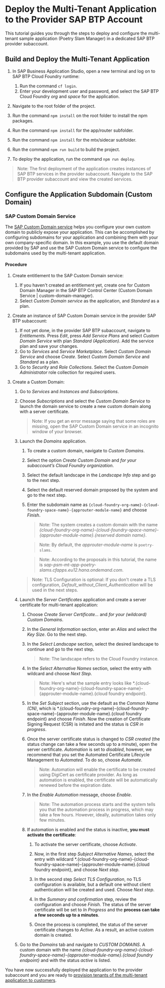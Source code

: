 # Deploy the Multi-Tenant Application to the Provider SAP BTP Account

This tutorial guides you through the steps to deploy and configure the multi-tenant sample application (Poetry Slam Manager) in a dedicated SAP BTP provider subaccount.

## Build and Deploy the Multi-Tenant Application

1. In SAP Business Application Studio, open a new terminal and log on to SAP BTP Cloud Foundry runtime: 
    1. Run the command `cf login`.
    2. Enter your development user and password, and select the SAP BTP Cloud Foundry *org* and *space* for the application.

2. Navigate to the root folder of the project.

3. Run the command `npm install` on the root folder to install the npm packages. 

4. Run the command `npm install` for the app/router subfolder.

5. Run the command `npm install` for the mtx/sidecar subfolder.

5. Run the command `npm run build` to build the project.

6. To deploy the application, run the command `npm run deploy`. 

> Note: The first deployment of the application creates instances of SAP BTP services in the provider subaccount. Navigate to the SAP BTP provider subaccount and view the created services.

## Configure the Application Subdomain (Custom Domain)
### SAP Custom Domain Service
The [SAP Custom Domain service](https://help.sap.com/docs/custom-domain?version=Cloud&locale=en-US) helps you configure your own custom domain to publicly expose your application. This can be accomplished by configuring subdomains for your application and combining them with your own company-specific domain. 
In this example, you use the default domain provided by SAP and use the SAP Custom Domain service to configure the subdomains used by the multi-tenant application. 

#### Procedure 
1. Create entitlement to the SAP Custom Domain service:
    1. If you haven't created an entitlement yet, create one for Custom Domain Manager in the SAP BTP Control Center (Custom Domain Service | custom-domain-manager).
    2. Select *Custom Domain service* as the application, and *Standard* as a plan.
    
2. Create an instance of SAP Custom Domain service in the provider SAP BTP subaccount:
    1. If not yet done, in the provider SAP BTP subaccount, navigate to *Entitlements*. Press *Edit*, press *Add Service Plans* and select *Custom Domain Service* with plan *Standard (Application)*. Add the service plan and save your changes.
    2. Go to *Services* and *Service Marketplace*. Select *Custom Domain Service* and choose *Create*. Select *Custom Domain Service* and *Standard* as a plan.
    3. Go to *Security* and *Role Collections*. Select the *Custom Domain Administrator* role collection for required users. 

3. Create a Custom Domain:
    1. Go to *Services* and *Instances and Subscriptions*. 
    2. Choose *Subscriptions* and select the *Custom Domain Service* to launch the domain service to create a new custom domain along with a server certificate. 
        > Note: If you get an error message saying that some roles are missing, open the SAP Custom Domain service in an incognito window of your browser.
    3. Launch the *Domains* application. 
        1. To create a custom domain, navigate to *Custom Domains*. 
        2. Select the option *Create Custom Domain* and *for your subaccount’s Cloud Foundry organization*.
        3. Select the default landscape in the *Landscape Info* step and go to the next step.
        4. Select the default reserved domain proposed by the system and go to the next step.
        5. Enter the subdomain name as `{cloud-foundry-org-name}-{cloud-foundry-space-name}-{approuter-module-name}` and choose *Finish*.
            > Note: The system creates a custom domain with the name *{cloud-foundry-org-name}-{cloud-foundry-space-name}-{approuter-module-name}.{reserved domain name}*. 

            > Note: By default, the *_approuter-module-name_* is `poetry-slams`.

            > Note: According to the proposals in this tutorial, the name is *sap-psm-mt-app-poetry-slams.cfapps.eu12.hana.ondemand.com*.

        > Note: TLS Configuration is optional: If you don't create a TLS configuration, *Default_without_Client_Authentication* will be used in the next steps.
    4. Launch the *Server Certificates* application and create a server certificate for multi-tenant application:
        1. Choose *Create Server Certificate...* and *for your (wildcard) Custom Domains*.
        2. In the *General Information* section, enter an *Alias* and select the *Key Size*. Go to the next step.
        3. In the *Select Landscape* section, select the desired landscape to continue and go to the next step. 
             > Note: The landscape refers to the Cloud Foundry instance.
        4. In the *Select Alternative Names* section, select the entry with wildcard and choose *Next Step*. 
            > Note: Here's what the sample entry looks like *.{cloud-foundry-org-name}-{cloud-foundry-space-name}-{approuter-module-name}.{cloud foundry endpoint}.
        5. In the *Set Subject* section, use the default as the *Common Name (CN)*, which is *.{cloud-foundry-org-name}-{cloud-foundry-space-name}-{approuter-module-name}.{cloud foundry endpoint} and choose *Finish*. Now the creation of Certificate Signing Request (CSR) is initated and the status is *CSR in progress*. 
        6. Once the server certificate status is changed to *CSR created* (the status change can take a few seconds up to a minute), open the server certificate. *Automation* is set to *disabled*, however, we recommend that you set the Automated Certificate Lifecycle Management to *Automated*. To do so, choose *Automate*. 
           > Note: Automation will enable the certificate to be created using DigiCert as certificate provider. As long as automation is enabled, the certificate will be automatically renewed before the expiration date.
        7. In the *Enable Automation* message, choose *Enable*. 
           > Note: The automation process starts and the system tells you that the automation process in progress, which may take a few hours. However, ideally, automation takes only few minutes.
        
        8. If automation is enabled and the status is inactive, **you must activate the certificate**:

            1. To activate the server certificate, choose *Activate*.

            2. Now, in the first step *Subject Alternative Names*, select the entry with wildcard *.{cloud-foundry-org-name}-{cloud-foundry-space-name}-{approuter-module-name}.{cloud foundry endpoint}, and choose *Next step*.

            3. In the second step *Select TLS Configuration*, no TLS configuration is available, but a default one without client authentication will be created and used. Choose *Next step*.

            4. In the *Summary and confirmation* step, review the configuration and choose *Finish*. The status of the server certificate will be set to *In Progress* and the **process can take a few seconds up to a minutes**.

            5. Once the process is completed, the status of the server certificate changes to *Active*. As a result, an active custom domain is created. 
            
    5. Go to the *Domains* tab and navigate to *CUSTOM DOMAINS*. A custom domain with the name *{cloud-foundry-org-name}-{cloud-foundry-space-name}-{approuter-module-name}.{cloud foundry endpoint}* and with the status *active* is listed.

You have now successfully deployed the application to the provider subaccount and you are ready to [provision tenants of the multi-tenant application to customers](./25-Multi-Tenancy-Provisioning.md).
